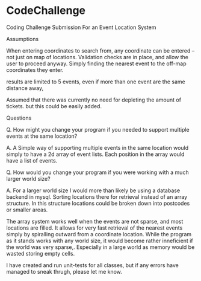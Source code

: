 # CodeChallenge
Coding Challenge Submission For an Event Location System
 

Assumptions

When entering coordinates to search from, any coordinate can be entered – not just on map of locations. Validation checks are in place, and allow the user to proceed anyway. Simply finding the nearest event to the off-map coordinates they enter.

results are limited to 5 events, even if more than one event are the same distance away,

Assumed that there was currently no need for depleting the amount of tickets. but this could be easily added.

Questions

Q. How might you change your program if you needed to support multiple events at the same location? 

A. A Simple way of supporting multiple events in the same location would simply to have a 2d array of event lists. Each position in the array would have a list of events.
  
Q. How would you change your program if you were working with a much larger world size? 

A. For a larger world size I would more than likely be using a database backend in mysql. Sorting locations there for retrieval instead of an array structure. In this structure locations could be broken down into postcodes or smaller areas.

The array system works well when the events are not sparse, and most locations are filled. It allows for very fast retrieval of the nearest events simply by spiralling outward from a coordinate location. While the program as it stands works with any world size, it would become rather inneficient if the world was very sparse,. Especially in a large world as memory would be wasted storing empty cells.


I have created and run unit-tests for all classes, but if any errors have managed to sneak thrugh, please let me know.
